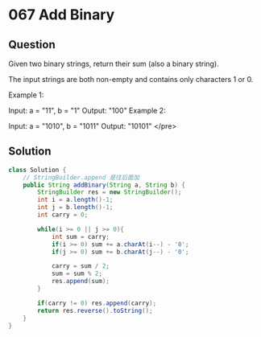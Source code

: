 # 067 Add Binary

## Question

 Given two binary strings, return their sum \(also a binary string\).

The input strings are both non-empty and contains only characters 1 or 0.

Example 1:

Input: a = "11", b = "1" Output: "100" Example 2:

Input: a = "1010", b = "1011" Output: "10101" &lt;/pre&gt;

## Solution

```java
class Solution {
    // StringBuilder.append 是往后面加
    public String addBinary(String a, String b) {
        StringBuilder res = new StringBuilder();
        int i = a.length()-1;
        int j = b.length()-1;
        int carry = 0;

        while(i >= 0 || j >= 0){
            int sum = carry;
            if(i >= 0) sum += a.charAt(i--) - '0';
            if(j >= 0) sum += b.charAt(j--) - '0';

            carry = sum / 2;
            sum = sum % 2;
            res.append(sum);
        }

        if(carry != 0) res.append(carry);
        return res.reverse().toString();
    }
}
```

